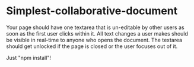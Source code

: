 # Simplest-collaborative-document
Your page should have one textarea that is un-editable by other users as soon as the first user clicks within it. All text changes a user makes should be visible in real-time to anyone who opens the document. The textarea should get unlocked if the page is closed or the user focuses out of it.

Just "npm install"!
